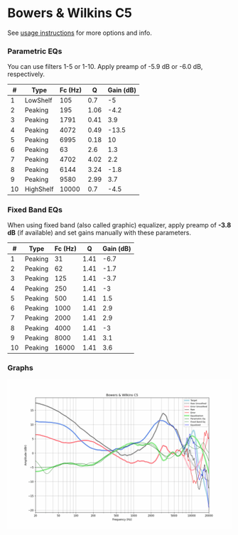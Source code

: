 # Bowers & Wilkins C5
See [usage instructions](https://github.com/jaakkopasanen/AutoEq#usage) for more options and info.

### Parametric EQs
You can use filters 1-5 or 1-10. Apply preamp of -5.9 dB or -6.0 dB, respectively.

|   # | Type      |   Fc (Hz) |    Q |   Gain (dB) |
|-----|-----------|-----------|------|-------------|
|   1 | LowShelf  |       105 | 0.7  |        -5   |
|   2 | Peaking   |       195 | 1.06 |        -4.2 |
|   3 | Peaking   |      1791 | 0.41 |         3.9 |
|   4 | Peaking   |      4072 | 0.49 |       -13.5 |
|   5 | Peaking   |      6995 | 0.18 |        10   |
|   6 | Peaking   |        63 | 2.6  |         1.3 |
|   7 | Peaking   |      4702 | 4.02 |         2.2 |
|   8 | Peaking   |      6144 | 3.24 |        -1.8 |
|   9 | Peaking   |      9580 | 2.99 |         3.7 |
|  10 | HighShelf |     10000 | 0.7  |        -4.5 |

### Fixed Band EQs
When using fixed band (also called graphic) equalizer, apply preamp of **-3.8 dB** (if available) and set gains manually with these parameters.

|   # | Type    |   Fc (Hz) |    Q |   Gain (dB) |
|-----|---------|-----------|------|-------------|
|   1 | Peaking |        31 | 1.41 |        -6.7 |
|   2 | Peaking |        62 | 1.41 |        -1.7 |
|   3 | Peaking |       125 | 1.41 |        -3.7 |
|   4 | Peaking |       250 | 1.41 |        -3   |
|   5 | Peaking |       500 | 1.41 |         1.5 |
|   6 | Peaking |      1000 | 1.41 |         2.9 |
|   7 | Peaking |      2000 | 1.41 |         2.9 |
|   8 | Peaking |      4000 | 1.41 |        -3   |
|   9 | Peaking |      8000 | 1.41 |         3.1 |
|  10 | Peaking |     16000 | 1.41 |         3.6 |

### Graphs
![](./Bowers%20&%20Wilkins%20C5.png)
